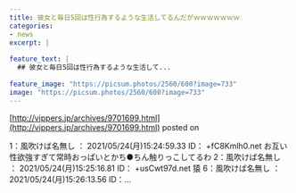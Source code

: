 ```yaml
---
title: 彼女と毎日5回は性行為するような生活してるんだがｗｗｗｗｗｗｗ
categories:
- news
excerpt: |
  
feature_text: |
  ## 彼女と毎日5回は性行為するような生活して...
  
feature_image: "https://picsum.photos/2560/600?image=733"
image: "https://picsum.photos/2560/600?image=733"
---
```


[http://vippers.jp/archives/9701699.html](http://vippers.jp/archives/9701699.html)
posted on 

<!--more-->

1：風吹けば名無し ： 2021/05/24(月)15:24:59.33 ID： +fC8Kmlh0.net お互い性欲強すぎて常時おっぱいとかち●ちん触りっこしてるわ 2：風吹けば名無し ： 2021/05/24(月)15:25:16.81 ID： +usCwt97d.net 猿 6：風吹けば名無し ： 2021/05/24(月)15:26:13.56 ID：...
